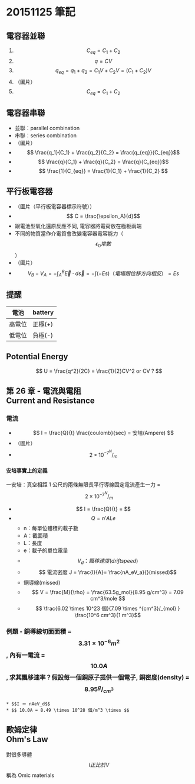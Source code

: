 # 20151125 筆記
## 電容器並聯
1. $$ C_{eq} = C_1 + C_2 $$
1. $$ q = CV $$
1. $$ q_{eq} = q_{1} + q_{2} = C_1V + C_2V = (C_1 + C_2)V $$
2. （圖片）
3. $$ C_{eq} = C_1 + C_2 $$

## 電容器串聯
* 並聯：parallel combination
* 串聯：series combination
* （圖片）
* $$ \frac{q_1}{C_1} + \frac{q_2}{C_2} = \frac{q_{eq}}{C_{eq}}$$
* $$ \frac{q}{C_1} + \frac{q}{C_2} = \frac{q}{C_{eq}}$$
* $$ \frac{1}{C_{eq}} = \frac{1}{C_1} + \frac{1}{C_2} $$

## 平行板電容器
* （圖片（平行板電容器標示符號））
* $$ C = \frac{\epsilon_A}{d}$$
* 跟電池型氧化還原反應不同, 電容器將電荷放在極板兩端
* 不同的物質當作介電質會改變電容器電容能力（$$ \epsilon_0 常數$$）
* （圖片）
* $$ V_B - V_A = -\int_A^B \vec{E} \cdot d \vec{s} = -\int(-Es) （電場跟位移方向相反） = Es $$

## 提醒
電池  | battery
--- | ---
高電位 | 正極(+)
低電位 | 負極(-)

## Potential Energy
$$ U = \frac{q^2}{2C} = \frac{1}{2}CV^2 or CV ? $$

## 第 26 章 - 電流與電阻<br>Current and Resistance
### 電流
* $$ I = \frac{Q}{t} \frac{coulomb}{sec} = 安培(Ampere) $$
* （圖片）
* $$ 2 \times 10^{-7} ^N/_m $$
#### 安培事實上的定義
一安培：真空相距 1 公尺的兩條無限長平行導線固定電流產生一力 = $$ 2 \times 10^{-7} ^N/_m $$


* $$ I = \frac{Q}{t} =  $$
* $$ Q = n'ALe $$
    * n：每單位體積的載子數
    * A：截面積
    * L：長度
    * e：載子的單位電量
    * $$ V_d：飄移速度(drift speed) $$
    * $$ 電流密度 J = \frac{I}{A}= \frac{nA_eV_a}{}(missed)$$
    * 銅導線(missed)
    * $$ V = \frac{M}{\rho} = \frac{63.5g_mol}{8.95 g/cm^3} = 7.09 cm^3/mole $$
    * $$ \frac{6.02 \times 10^23 個}{7.09 \times ^{cm^3}/_{mol} } \frac{10^6 cm^3}{1 m^3}$$
### 例題 - 銅導線切面面積 = $$ 3.31 \times 10^{-6} m^2$$ , 內有一電流 = $$ 10.0A $$, 求其飄移速率？假設每一個銅原子提供一個電子, 銅密度(density) = $$ 8.95 ^g/_{cm^3} $$
    * $$I ＝ nAeV_d$$
    * $$ 10.0A = 8.49 \times 10^28 個/m^3 \times $$

## 歐姆定律<br />Ohm's Law
對很多導體 $$ I 正比於 V$$ 稱為 Omic materials